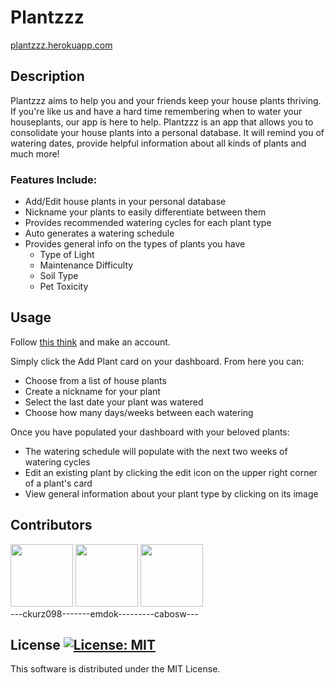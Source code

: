 # Plantzzz

[plantzzz.herokuapp.com](https://plantzzz.herokuapp.com/)  

## Description
Plantzzz aims to help you and your friends keep your house plants thriving. If you're like us and have a hard time remembering when to water your houseplants, our app is here to help. Plantzzz is an app that allows you to consolidate your house plants into a personal database. It will  remind you of watering dates, provide helpful information about all kinds of plants and much more!

### Features Include:
- Add/Edit house plants in your personal database
- Nickname your plants to easily differentiate between them
- Provides recommended watering cycles for each plant type
- Auto generates a watering schedule
- Provides general info on the types of plants you have
  - Type of Light 
  - Maintenance Difficulty
  - Soil Type
  - Pet Toxicity 
       

## Usage
Follow [this think](https://plantzzz.herokuapp.com/signup) and make an account.  

Simply click the Add Plant card on your dashboard. From here you can:   
- Choose from a list of house plants   
- Create a nickname for your plant
- Select the last date your plant was watered
- Choose how many days/weeks between each watering

Once you have populated your dashboard with your beloved plants:   
- The watering schedule will populate with the next two weeks of watering cycles
- Edit an existing plant by clicking the edit icon on the upper right corner of a plant's card
- View general information about your plant type by clicking on its image

## Contributors

[<img href="www.google.com" src="https://avatars.githubusercontent.com/u/90714216?v=4" width='100px'/>](https://github.com/ChrisKurz098)
[<img src="https://avatars.githubusercontent.com/u/16203513?v=4" width='100px'/>](https://github.com/emdok)
[<img src="https://avatars.githubusercontent.com/u/88542124?v=4" width='100px'/>](https://github.com/cabosw)   
 ---ckurz098-------emdok---------cabosw---         

## License  [![License: MIT](https://img.shields.io/badge/License-MIT-yellow.svg)](https://opensource.org/licenses/MIT)
This software is distributed under the MIT License. 
